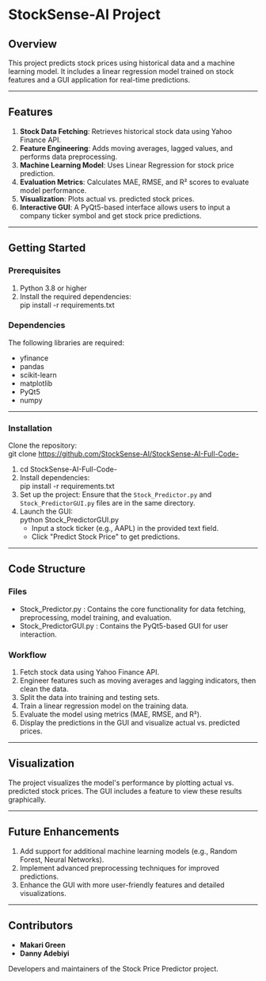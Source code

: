 # **StockSense-AI Project**

## **Overview**

This project predicts stock prices using historical data and a machine learning model. It includes a linear regression model trained on stock features and a GUI application for real-time predictions.

---

## **Features**

1. **Stock Data Fetching**: Retrieves historical stock data using Yahoo Finance API.  
2. **Feature Engineering**: Adds moving averages, lagged values, and performs data preprocessing. 
3. **Machine Learning Model**: Uses Linear Regression for stock price prediction.
4. **Evaluation Metrics**: Calculates MAE, RMSE, and R² scores to evaluate model               performance.  
5. **Visualization**: Plots actual vs. predicted stock prices.
6. **Interactive GUI**: A PyQt5-based interface allows users to input a company ticker symbol  and get stock price predictions.

---

## **Getting Started**

### **Prerequisites**

1. Python 3.8 or higher  
2. Install the required dependencies:  
   pip install -r requirements.txt

### **Dependencies**

The following libraries are required:

* yfinance  
* pandas  
* scikit-learn  
* matplotlib  
* PyQt5  
* numpy

---

### **Installation**

Clone the repository:  
git clone https://github.com/StockSense-AI/StockSense-AI-Full-Code-

1. cd StockSense-AI-Full-Code-  
2. Install dependencies:  
   pip install -r requirements.txt  
3. Set up the project: Ensure that the `Stock_Predictor.py` and `Stock_PredictorGUI.py` files       are in the same directory.  
4. Launch the GUI:  
   python Stock_PredictorGUI.py  
   * Input a stock ticker (e.g., AAPL) in the provided text field.  
   * Click "Predict Stock Price" to get predictions.

---

## **Code Structure**

### **Files**

* Stock_Predictor.py : Contains the core functionality for data fetching, preprocessing, model training, and evaluation.  
* Stock_PredictorGUI.py : Contains the PyQt5-based GUI for user interaction.

### **Workflow**

1. Fetch stock data using Yahoo Finance API.  
2. Engineer features such as moving averages and lagging indicators, then clean the data.  
3. Split the data into training and testing sets.  
4. Train a linear regression model on the training data.  
5. Evaluate the model using metrics (MAE, RMSE, and R²).  
6. Display the predictions in the GUI and visualize actual vs. predicted prices.

---

## **Visualization**

The project visualizes the model's performance by plotting actual vs. predicted stock prices. The GUI includes a feature to view these results graphically.

---

## **Future Enhancements**

1. Add support for additional machine learning models (e.g., Random Forest, Neural Networks).  
2. Implement advanced preprocessing techniques for improved predictions.  
3. Enhance the GUI with more user-friendly features and detailed visualizations.

---

## **Contributors**

* **Makari Green**  
* **Danny Adebiyi**

Developers and maintainers of the Stock Price Predictor project.

